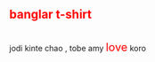 <h2 style="color:red;">banglar t-shirt </h2>
<br>
jodi kinte chao , tobe amy <span style="color: red; font-size: 20px">love</span> koro